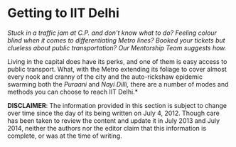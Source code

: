# Getting to IIT Delhi

_Stuck in a traffic jam at C.P. and don't know what to do? Feeling colour blind when it comes to differentiating Metro lines? Booked your tickets but clueless about public transportation? Our Mentorship Team suggests how._

Living in the capital does have its perks, and one of them is easy access to public transport. What, with the Metro extending its foliage to cover almost every nook and cranny of the city and the auto-rickshaw epidemic swarming both the _Puraani_ and _Nayi Dilli,_ there are a number of modes and methods you can choose to reach IIT Delhi.*

**DISCLAIMER**: The information provided in this section is subject to change over time since the day of its being written on July 4, 2012. Though care has been taken to review the content and update it in July 2013 and July 2014, neither the authors nor the editor claim that this information is complete, or was at the time of writing.
